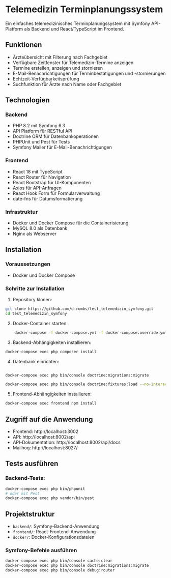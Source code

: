 # Telemedizin Terminplanungssystem

Ein einfaches telemedizinisches Terminplanungssystem mit Symfony API-Platform als Backend und React/TypeScript im Frontend.

## Funktionen

- Ärzteübersicht mit Filterung nach Fachgebiet
- Verfügbare Zeitfenster für Telemedizin-Termine anzeigen
- Termine erstellen, anzeigen und stornieren
- E-Mail-Benachrichtigungen für Terminbestätigungen und -stornierungen
- Echtzeit-Verfügbarkeitsprüfung
- Suchfunktion für Ärzte nach Name oder Fachgebiet

## Technologien

### Backend
- PHP 8.2 mit Symfony 6.3
- API Platform für RESTful API
- Doctrine ORM für Datenbankoperationen
- PHPUnit und Pest für Tests
- Symfony Mailer für E-Mail-Benachrichtigungen

### Frontend
- React 18 mit TypeScript
- React Router für Navigation
- React Bootstrap für UI-Komponenten
- Axios für API-Anfragen
- React Hook Form für Formularverwaltung
- date-fns für Datumsformatierung

### Infrastruktur
- Docker und Docker Compose für die Containerisierung
- MySQL 8.0 als Datenbank
- Nginx als Webserver

## Installation

### Voraussetzungen
- Docker und Docker Compose

### Schritte zur Installation

1. Repository klonen:
```bash
git clone https://github.com/d-rombs/test_telemedizin_symfony.git
cd test_telemedizin_symfony
```

2. Docker-Container starten:
```bash
	docker-compose -f docker-compose.yml -f docker-compose.override.yml up -d
```

3. Backend-Abhängigkeiten installieren:
```bash
docker-compose exec php composer install
```

4. Datenbank einrichten:
```bash

docker-compose exec php bin/console doctrine:migrations:migrate

docker-compose exec php bin/console doctrine:fixtures:load --no-interaction
```

5. Frontend-Abhängigkeiten installieren:
```bash
docker-compose exec frontend npm install
```

## Zugriff auf die Anwendung

- Frontend: http://localhost:3002
- API: http://localhost:8002/api
- API-Dokumentation: http://localhost:8002/api/docs
- Mailhog: http://localhost:8027/

## Tests ausführen

### Backend-Tests:
```bash
docker-compose exec php bin/phpunit
# oder mit Pest
docker-compose exec php vendor/bin/pest
```

## Projektstruktur

- `backend/`: Symfony-Backend-Anwendung
- `frontend/`: React-Frontend-Anwendung
- `docker/`: Docker-Konfigurationsdateien


### Symfony-Befehle ausführen

```bash
docker-compose exec php bin/console cache:clear
docker-compose exec php bin/console doctrine:migrations:migrate
docker-compose exec php bin/console debug:router
```


